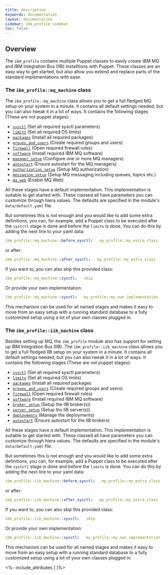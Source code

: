 ```yaml
---
title: description
keywords: documentation
layout: documentation
sidebar: ibm_profile_sidebar
toc: false
---
```

## Overview

The `ibm_profile` contains multiple Puppet classes to easily create IBM MQ and IBM Integration Bus (IIB) installtions with Puppet. These classes are an easy way to get started, but also allow you extend and replace parts of the standard implementations with ease.

### The `ibm_profile::mq_machine` class

The `ibm_profile::mq_machine` class allows you to get a full fledged MQ setup on your system in a minute. It contains all default settings needed, but you can also tweak it in a lot of ways. It contains the following stages (These are not puppet stages):

- [`sysctl`](/docs/ibm_profile/mq_machine/sysctl.html)       (Set all required sysctl parameters)
- [`limits`](/docs/ibm_profile/mq_machine/limits.html)        (Set all required OS limits)
- [`packages`](/docs/ibm_profile/mq_machine/packages.html)    (Install all required packages)
- [`groups_and_users`](/docs/ibm_profile/mq_machine/groups_and_users.html) (Create required groups and users)
- [`firewall`](/docs/ibm_profile/mq_machine/firewall.html)      (Open required firewall rules)
- [`software`](/docs/ibm_profile/mq_machine/software.html)      (Install required IBM MQ software)
- [`manager_setup`](/docs/ibm_profile/mq_machine/manager_setup.html) (Configure one or more MQ managers)
- [`autostart`](/docs/ibm_profile/mq_machine/autostart.html)  (Ensure autostart for the MQ managers)
- [`authorization_setup`](/docs/ibm_profile/mq_machine/authorization_setup.html) (Setup MQ authorization)
- [`messaging_setup`](/docs/ibm_profile/mq_machine/messaging_setup.html) (Setup MQ messaging including queues, topics etc.)
- [`mq_web`](/docs/ibm_profile/mq_machine/mq_web.html) (Enable MQ Web)

All these stages have a default implementation. This implementation is suitable to get started with. These classed all have parameters you can customize through hiera values. The defaults are specified in the module's `data/default.yaml` file. 

But sometimes this is not enough and you would like to add some extra definitions, you can, for example, add a Puppet class to be executed after the `systctl` stage is done and before the `limits` is done. You can do this by adding the next line to your yaml data:

```yaml
ibm_profile::mq_machine::before_sysctl:   my_profile::my_extra_class
```
or after:

```yaml
ibm_profile::mq_machine::after_sysctl:   my_profile::my_extra_class
```

If you want to, you can also skip this provided class:

```yaml
ibm_profile::mq_machine::sysctl:   skip
```

Or provide your own implementation:

```yaml
ibm_profile::mq_machine::sysctl:   my_profile::my_own_implementation
```

This mechanism can be used for all named stages and makes it easy to move from an easy setup with a running standard database to a fully customized setup using a lot of your own classes plugged in.


### The `ibm_profile::iib_machine` class

Besides setting up MQ, the `ibm_profile` module also has support for setting up IBM Integration Bus (IIB). The `ibm_profile::iib_machine` class allows you to get a full fledged IIB setup on your system in a minute. It contains all default settings needed, but you can also tweak it in a lot of ways. It contains the following stages (These are not puppet stages):

- [`sysctl`](/docs/ibm_profile/iib_machine/sysctl.html)                   (Set all required sysctl parameters)
- [`limits`](/docs/ibm_profile/iib_machine/limits.html)                   (Set all required OS limits)
- [`packages`](/docs/ibm_profile/iib_machine/packages.html)               (Install all required packages
- [`groups_and_users`](/docs/ibm_profile/iib_machine/groups_and_users.html) (Create required groups and users)
- [`firewall`](/docs/ibm_profile/iib_machine/firewall.html)                 (Open required firewall rules)
- [`software`](/docs/ibm_profile/iib_machine/software.html)                 (Install required IBM MQ software)
- [`broker_setup`](/docs/ibm_profile/iib_machine/broker_setup.html)         (Setup the IIB broker(s))
- [`server_setup`](/docs/ibm_profile/iib_machine/server_setup.html)         (Setup ths IIB server(s))
- [`deployments`](/docs/ibm_profile/iib_machine/deployments.html)           (Manage the deployments)
- [`autostart`](/docs/ibm_profile/iib_machine/autostart.html)               (Ensure autostart for the IIB brokers)

All these stages have a default implementation. This implementation is suitable to get started with. These classed all have parameters you can customize through hiera values. The defaults are specified in the module's `data/default.yaml` file. 

But sometimes this is not enough and you would like to add some extra definitions, you can, for example, add a Puppet class to be executed after the `systctl` stage is done and before the `limits` is done. You can do this by adding the next line to your yaml data:

```yaml
ibm_profile::iib_machine::before_sysctl:   my_profile::my_extra_class
```
or after:

```yaml
ibm_profile::iib_machine::after_sysctl:   my_profile::my_extra_class
```

If you want to, you can also skip this provided class:

```yaml
ibm_profile::iib_machine::sysctl:   skip
```

Or provide your own implementation:

```yaml
ibm_profile::iib_machine::sysctl:   my_profile::my_own_implementation
```

This mechanism can be used for all named stages and makes it easy to move from an easy setup with a running standard database to a fully customized setup using a lot of your own classes plugged in.



<%- include_attributes [
]%>

